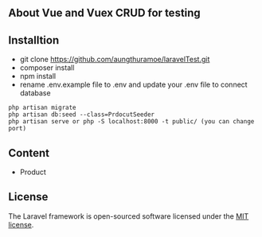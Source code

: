 ## About Vue and Vuex CRUD for testing

## Installtion
- git clone https://github.com/aungthuramoe/laravelTest.git
- composer install
- npm install
- rename .env.example file to .env and update your .env file to connect database 

```shill
php artisan migrate
php artisan db:seed --class=PrdocutSeeder
php artisan serve or php -S localhost:8000 -t public/ (you can change port)
```
## Content
- Product

## License

The Laravel framework is open-sourced software licensed under the [MIT license](https://opensource.org/licenses/MIT).
